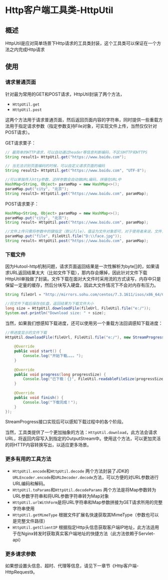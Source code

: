 Http客户端工具类-HttpUtil
===

## 概述
HttpUtil是应对简单场景下Http请求的工具类封装，这个工具类可以保证在一个方法之内完成Http请求

## 使用

### 请求普通页面
针对最为常用的GET和POST请求，HttpUtil封装了两个方法，

- `HttpUtil.get`
- `HttpUtil.post`

这两个方法用于请求普通页面，然后返回页面内容的字符串，同时提供一些重载方法用于指定请求参数（指定参数支持File对象，可实现文件上传，当然仅仅针对POST请求）。

GET请求栗子：

```java
// 最简单的HTTP请求，可以自动通过header等信息判断编码，不区分HTTP和HTTPS
String result1= HttpUtil.get("https://www.baidu.com");

// 当无法识别页面编码的时候，可以自定义请求页面的编码
String result2= HttpUtil.get("https://www.baidu.com", "UTF-8");

//可以单独传入http参数，这样参数会自动做URL编码，拼接在URL中
HashMap<String, Object> paramMap = new HashMap<>();
paramMap.put("city", "北京");
String result3= HttpUtil.get("https://www.baidu.com", paramMap);
```

POST请求栗子：

```java
HashMap<String, Object> paramMap = new HashMap<>();
paramMap.put("city", "北京");
String result= HttpUtil.post("https://www.baidu.com", paramMap);

//文件上传只需将参数中的键指定（默认file），值设为文件对象即可，对于使用者来说，文件上传与普通表单提交并无区别
paramMap.put("file", FileUtil.file("D:\\face.jpg"));
String result= HttpUtil.post("https://www.baidu.com", paramMap);
```

### 下载文件
因为Hutool-http机制问题，请求页面返回结果是一次性解析为byte[]的，如果请求URL返回结果太大（比如文件下载），那内存会爆掉，因此针对文件下载HttpUtil单独做了封装。文件下载在面对大文件时采用流的方式读写，内存中只是保留一定量的缓存，然后分块写入硬盘，因此大文件情况下不会对内存有压力。

```java
String fileUrl = "http://mirrors.sohu.com/centos/7.3.1611/isos/x86_64/CentOS-7-x86_64-DVD-1611.iso";

//将文件下载后保存在E盘，返回结果为下载文件大小
long size = HttpUtil.downloadFile(fileUrl, FileUtil.file("e:/"));
System.out.println("Download size: " + size);
```

当然，如果我们想感知下载进度，还可以使用另一个重载方法回调感知下载进度：
```java
//带进度显示的文件下载
HttpUtil.downloadFile(fileUrl, FileUtil.file("e:/"), new StreamProgress(){
	
	@Override
	public void start() {
		Console.log("开始下载。。。。");
	}
	
	@Override
	public void progress(long progressSize) {
		Console.log("已下载：{}", FileUtil.readableFileSize(progressSize));
	}
	
	@Override
	public void finish() {
		Console.log("下载完成！");
	}
});
```

StreamProgress接口实现后可以感知下载过程中的各个阶段。

当然，工具类提供了一个更加抽象的方法：`HttpUtil.download`，此方法会请求URL，将返回内容写入到指定的OutputStream中。使用这个方法，可以更加灵活的将HTTP内容转换写出，以适应更多场景。

### 更多有用的工具方法

- `HttpUtil.encode`和`HttpUtil.decode` 两个方法封装了JDK的`URLEncoder.encode`和`URLDecoder.decode`方法，可以方便的对URL参数进行URL编码和解码。
- `HttpUtil.toParams`和`HttpUtil.decodeParams` 两个方法是将Map参数转为URL参数字符串和将URL参数字符串转为Map对象
- `HttpUtil.urlWithForm`是将URL字符串和Map参数拼接为GET请求所用的完整字符串使用
- `HttpUtil.getMimeType` 根据文件扩展名快速获取其MimeType（参数也可以是完整文件路径）
- `HttpUtil.getClientIP` 根据指定Http头信息获取客户端IP地址，此方法适用于在Nginx转发时获取真实客户端地址的快捷方法（此方法依赖于Servlet-api）

### 更多请求参数

如果想设置头信息、超时、代理等信息，请见下一章节《Http客户端-HttpRequest》。

